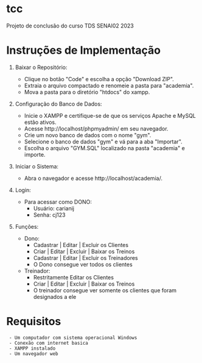 # tcc
Projeto de conclusão do curso TDS SENAI02 2023

# Instruções de Implementação

1. Baixar o Repositório:<br />
     - Clique no botão "Code" e escolha a opção "Download ZIP".<br />
     - Extraia o arquivo compactado e renomeie a pasta para "academia".<br />
     - Mova a pasta para o diretório "htdocs" do xampp.<br />

2. Configuração do Banco de Dados:<br />
     - Inicie o XAMPP e certifique-se de que os serviços Apache e MySQL estão ativos.<br />
     - Acesse http://localhost/phpmyadmin/ em seu navegador.<br />
     - Crie um novo banco de dados com o nome "gym".<br />
     - Selecione o banco de dados "gym" e vá para a aba "Importar".<br />
     - Escolha o arquivo "GYM.SQL" localizado na pasta "academia" e importe.<br />

3. Iniciar o Sistema:<br />
     - Abra o navegador e acesse http://localhost/academia/.<br />

4. Login:<br />
     - Para acessar como DONO:
       - Usuário: carianij
       - Senha: cj123

5. Funções:<br />
     - Dono:<br />
       - Cadastrar | Editar | Excluir os Clientes<br />
       - Criar | Editar | Excluir | Baixar os Treinos<br />
       - Cadastrar | Editar | Excluir os Treinadores<br />
       - O Dono consegue ver todos os clientes<br />
     - Treinador:<br />
       - Restritamente Editar os Clientes<br />
       - Criar | Editar | Excluir | Baixar os Treinos<br />
       - O treinador consegue ver somente os clientes que foram designados a ele<br />
      
# Requisitos 
     - Um computador com sistema operacional Windows
     - Conexão com internet basica
     - XAMPP instalado
     - Um navegador web
